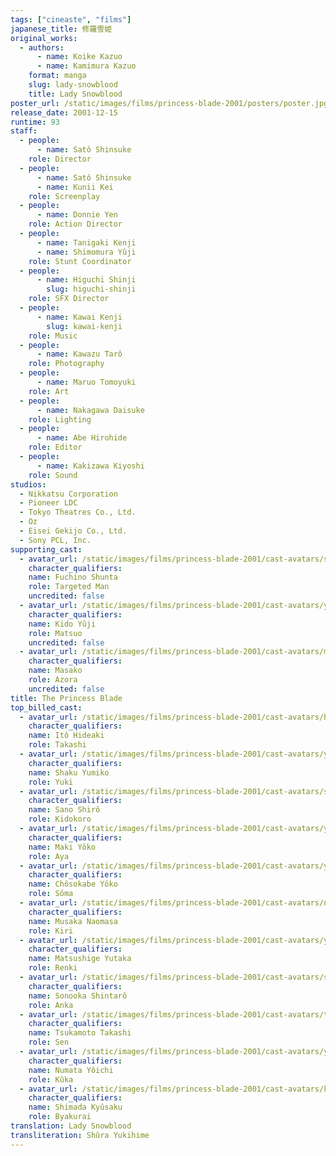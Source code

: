 ```yaml
---
tags: ["cineaste", "films"]
japanese_title: 修羅雪姫
original_works:
  - authors:
      - name: Koike Kazuo
      - name: Kamimura Kazuo
    format: manga
    slug: lady-snowblood
    title: Lady Snowblood
poster_url: /static/images/films/princess-blade-2001/posters/poster.jpg
release_date: 2001-12-15
runtime: 93
staff:
  - people:
      - name: Satô Shinsuke
    role: Director
  - people:
      - name: Satô Shinsuke
      - name: Kunii Kei
    role: Screenplay
  - people:
      - name: Donnie Yen
    role: Action Director
  - people:
      - name: Tanigaki Kenji
      - name: Shimomura Yûji
    role: Stunt Coordinator
  - people:
      - name: Higuchi Shinji
        slug: higuchi-shinji
    role: SFX Director
  - people:
      - name: Kawai Kenji
        slug: kawai-kenji
    role: Music
  - people:
      - name: Kawazu Tarô
    role: Photography
  - people:
      - name: Maruo Tomoyuki
    role: Art
  - people:
      - name: Nakagawa Daisuke
    role: Lighting
  - people:
      - name: Abe Hirohide
    role: Editor
  - people:
      - name: Kakizawa Kiyoshi
    role: Sound
studios:
  - Nikkatsu Corporation
  - Pioneer LDC
  - Tokyo Theatres Co., Ltd.
  - Oz
  - Eisei Gekijo Co., Ltd.
  - Sony PCL, Inc.
supporting_cast:
  - avatar_url: /static/images/films/princess-blade-2001/cast-avatars/shunta-fuchino-0.jpg
    character_qualifiers:
    name: Fuchino Shunta
    role: Targeted Man
    uncredited: false
  - avatar_url: /static/images/films/princess-blade-2001/cast-avatars/yuji-kido-0.jpg
    character_qualifiers:
    name: Kido Yûji
    role: Matsuo
    uncredited: false
  - avatar_url: /static/images/films/princess-blade-2001/cast-avatars/masako-0.jpg
    character_qualifiers:
    name: Masako
    role: Azora
    uncredited: false
title: The Princess Blade
top_billed_cast:
  - avatar_url: /static/images/films/princess-blade-2001/cast-avatars/hideaki-ito-0.jpg
    character_qualifiers:
    name: Itô Hideaki
    role: Takashi
  - avatar_url: /static/images/films/princess-blade-2001/cast-avatars/yumiko-shaku-0.jpg
    character_qualifiers:
    name: Shaku Yumiko
    role: Yuki
  - avatar_url: /static/images/films/princess-blade-2001/cast-avatars/shiro-sano-0.jpg
    character_qualifiers:
    name: Sano Shirô
    role: Kidokoro
  - avatar_url: /static/images/films/princess-blade-2001/cast-avatars/yoko-maki-0.jpg
    character_qualifiers:
    name: Maki Yôko
    role: Aya
  - avatar_url: /static/images/films/princess-blade-2001/cast-avatars/yoko-chosokabe-0.jpg
    character_qualifiers:
    name: Chôsokabe Yôko
    role: Sôma
  - avatar_url: /static/images/films/princess-blade-2001/cast-avatars/naomasa-musaka-0.jpg
    character_qualifiers:
    name: Musaka Naomasa
    role: Kiri
  - avatar_url: /static/images/films/princess-blade-2001/cast-avatars/yutaka-matsushige-0.jpg
    character_qualifiers:
    name: Matsushige Yutaka
    role: Renki
  - avatar_url: /static/images/films/princess-blade-2001/cast-avatars/shintaro-sonooka-0.jpg
    character_qualifiers:
    name: Sonooka Shintarô
    role: Anka
  - avatar_url: /static/images/films/princess-blade-2001/cast-avatars/takashi-tsukamoto-0.jpg
    character_qualifiers:
    name: Tsukamoto Takashi
    role: Sen
  - avatar_url: /static/images/films/princess-blade-2001/cast-avatars/yoichi-numata-0.jpg
    character_qualifiers:
    name: Numata Yôichi
    role: Kûka
  - avatar_url: /static/images/films/princess-blade-2001/cast-avatars/kyusaku-shimada-0.jpg
    character_qualifiers:
    name: Shimada Kyûsaku
    role: Byakurai
translation: Lady Snowblood
transliteration: Shûra Yukihime
---
```

